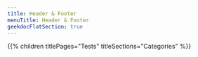 ```yaml
---
title: Header & Footer
menuTitle: Header & Footer 
geekdocFlatSection: true
---
```


{{% children titlePages="Tests" titleSections="Categories" %}}